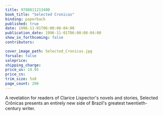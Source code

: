 ```yaml
---
title: 9780811213400
book_title: "Selected Cronicas"
binding: paperback
published: true
date: 1996-11-01T06:00:08-04:00
publication_date: 1996-11-01T06:00:08-04:00
show_in_forthcoming: false
contributors:

cover_image_path: Selected_Cronicas.jpg
forsale: false
saleprice:
shipping_charge:
price_us: 14.95
price_cn:
trim_size: 5x8
page_count: 296
---
```

A revelation for readers of Clarice Lispector's novels and stories, Selected Crônicas presents an entirely new side of Brazil's greatest twentieth-century writer.

